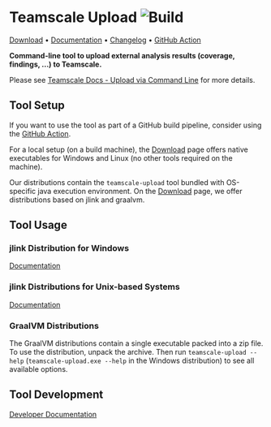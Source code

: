# Teamscale Upload ![Build](https://github.com/cqse/teamscale-upload/workflows/Build/badge.svg)

[Download](https://github.com/cqse/teamscale-upload/releases/latest)
• [Documentation](https://docs.teamscale.com/howto/uploading-external-results/#upload-via-command-line)
• [Changelog](https://github.com/cqse/teamscale-upload/blob/master/CHANGELOG.md)
• [GitHub Action](https://github.com/marketplace/actions/teamscale-upload)

**Command-line tool to upload external analysis results (coverage, findings, ...) to Teamscale.**

Please see [Teamscale Docs - Upload via Command Line](https://docs.teamscale.com/howto/uploading-external-results/#upload-via-command-line) for more details.

## Tool Setup

If you want to use the tool as part of a GitHub build pipeline, consider using the [GitHub Action](https://github.com/marketplace/actions/teamscale-upload).

For a local setup (on a build machine), the [Download](https://github.com/cqse/teamscale-upload/releases/latest) page offers native executables for Windows and Linux (no other tools required on the machine).

Our distributions contain the `teamscale-upload` tool bundled with OS-specific java execution environment. 
On the [Download](https://github.com/cqse/teamscale-upload/releases/latest) page, we offer distributions based on jlink and graalvm.

## Tool Usage
### jlink Distribution for Windows
[Documentation](distribution_readme/README_WINDOWS.md)
### jlink Distributions for Unix-based Systems
[Documentation](distribution_readme/README_UNIX.md)
### GraalVM Distributions
The GraalVM distributions contain a single executable packed into a zip file.
To use the distribution, unpack the archive.
Then run `teamscale-upload --help` (`teamscale-upload.exe --help` in the Windows distribution) to see all available options.

## Tool Development

[Developer Documentation](README_DEV_SETUP.md)

